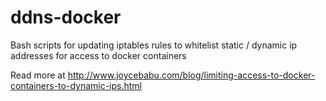 # ddns-docker
Bash scripts for updating iptables rules to whitelist static / dynamic ip addresses for access to docker containers

Read more at
http://www.joycebabu.com/blog/limiting-access-to-docker-containers-to-dynamic-ips.html